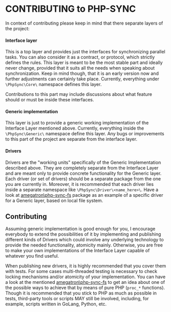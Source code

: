 # CONTRIBUTING to PHP-SYNC

In context of contributing please keep in mind that there separate layers of the project:

#### Interface layer

This is a top layer and provides just the interfaces for synchronizing parallel tasks. You can also
consider it as a contract, or protocol, which strictly defines the rules. This layer is meant to be
the most stable part and ideally never change, provided that it suits all the needs when speaking about
synchronization. Keep in mind though, that it is an early version now and further adjustments can
certainly take place. Currently, everything under `\PhpSync\Core\` namespace defines this layer.

Contributions to this part may include discussions about what feature should or must be inside these
interfaces.

#### Generic implementation

This layer is just to provide a generic working implementation of the Interface Layer
mentioned above. Currently, everything inside the `\PhpSync\Generic\` namespace define this layer.
Any bugs or improvements to this part of the project are separate from the interface layer.

#### Drivers

Drivers are the "working units" specifically of the Generic Implementation described above.
They are completely separate from the Interface Layer and are meant only to provide concrete 
functionality for the Generic layer. Each driver (or set of drivers) should be a
separate package from the one you are currently in. Moreover, it is recommended that each driver lies
inside a separate namespace like `\PhpSync\Driver\<name_here>\`. Have a look at [amegatron\php-sync-fs](https://github.com/Amegatron/php-sync-fs)
package as an example of a specific driver for a Generic layer, based on local file system.

## Contributing

Assuming generic implementation is good enough for you, I encourage everybody to extend the possibilities
of it by implementing and publishing different kinds of Drivers which could involve any underlying
technology to provide the needed functionality, atomicity mainly. Otherwise, you are free to make
your own implementations of the Interface Layer capable of whatever you find useful.

When publishing new drivers, it is highly recommended that you cover them with tests.
For some cases multi-threaded testing is necessary to check locking mechanisms and/or atomicity of 
your implementation. You can have a look at the mentioned [amegatron\php-sync-fs](https://github.com/Amegatron/php-sync-fs)
to get an idea about one of the possible ways to achieve that by means of pure PHP (`proc_*` functions).
Though it is recommended that you stick to PHP as much as possible in tests, third-party tools or scripts
MAY still be involved, including, for example, scripts written in GoLang, Python, etc.